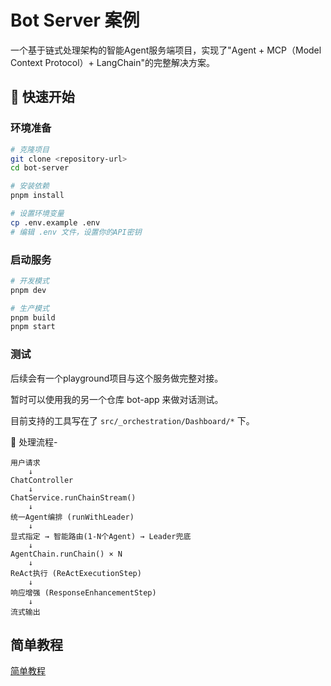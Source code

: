 # Bot Server 案例

一个基于链式处理架构的智能Agent服务端项目，实现了"Agent + MCP（Model Context Protocol）+ LangChain"的完整解决方案。

## 🎯 快速开始

### 环境准备

```bash
# 克隆项目
git clone <repository-url>
cd bot-server

# 安装依赖
pnpm install

# 设置环境变量
cp .env.example .env
# 编辑 .env 文件，设置你的API密钥
```

### 启动服务

```bash
# 开发模式
pnpm dev

# 生产模式
pnpm build
pnpm start
```

### 测试
后续会有一个playground项目与这个服务做完整对接。

暂时可以使用我的另一个仓库 bot-app 来做对话测试。

目前支持的工具写在了 `src/_orchestration/Dashboard/*` 下。

🔄 处理流程-

```
用户请求
    ↓
ChatController
    ↓
ChatService.runChainStream()
    ↓
统一Agent编排 (runWithLeader)
    ↓
显式指定 → 智能路由(1-N个Agent) → Leader兜底
    ↓
AgentChain.runChain() × N
    ↓
ReAct执行 (ReActExecutionStep)
    ↓
响应增强 (ResponseEnhancementStep)
    ↓
流式输出
```

## 简单教程

[简单教程](./TEACH.md)
